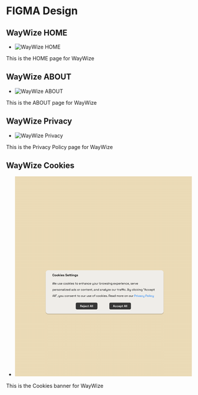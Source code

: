 # FIGMA Design

## WayWize HOME 

- ![WayWize HOME](images/WayWizeHome.png)

This is the HOME page for WayWize

## WayWize ABOUT 

- ![WayWize ABOUT](images/WayWizeAbout.png)

This is the ABOUT page for WayWize

## WayWize Privacy 

- ![WayWize Privacy](images/WayWizePrivacy.png)

This is the Privacy Policy page for WayWize

## WayWize Cookies 

- ![WayWize Cookies](images/WayWizeCookies.png)

This is the Cookies banner for WayWize
